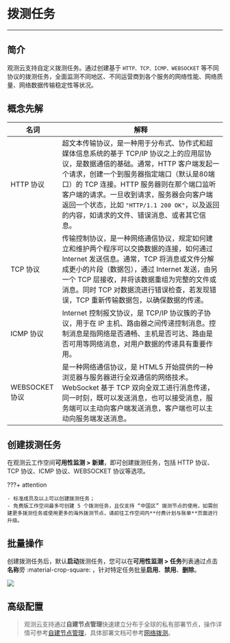 # 拨测任务
---

## 简介

观测云支持自定义拨测任务。通过创建基于 `HTTP、TCP、ICMP、WEBSOCKET` 等不同协议的拨测任务，全面监测不同地区、不同运营商到各个服务的网络性能、网络质量、网络数据传输稳定性等状况。

## 概念先解

| 名词      | 解释        |
| ----------- | ------------------ |
| HTTP 协议      | 超文本传输协议，是一种用于分布式、协作式和超媒体信息系统的基于 TCP/IP 协议之上的应用层协议，是数据通信的基础。通常，HTTP 客户端发起一个请求，创建一个到服务器指定端口（默认是80端口）的 TCP 连接。HTTP 服务器则在那个端口监听客户端的请求。一旦收到请求，服务器会向客户端返回一个状态，比如 `"HTTP/1.1 200 OK"`，以及返回的内容，如请求的文件、错误消息、或者其它信息。        |
| TCP 协议      | 传输控制协议，是一种网络通信协议，规定如何建立和维护两个程序可以交换数据的连接，如何通过 Internet 发送信息。通常，TCP 将消息或文件分解成更小的片段（数据包），通过 Internet 发送，由另一个 TCP 层接收，并将该数据重组为完整的文件或消息。同时 TCP 对数据流进行错误检查，若发现错误，TCP 重新传输数据包，以确保数据的传递。        |
| ICMP 协议      | Internet 控制报文协议，是 TCP/IP 协议簇的子协议，用于在 IP 主机、路由器之间传递控制消息。控制消息是指网络是否通畅、主机是否可达、路由是否可用等网络消息，对用户数据的传递具有重要作用。        |
| WEBSOCKET 协议      | 是一种网络通信协议，是 HTML5 开始提供的一种浏览器与服务器进行全双通信的网络技术。WebSocket 基于 TCP 双向全双工进行消息传递，同一时刻，既可以发送消息，也可以接受消息，服务端可以主动向客户端发送消息，客户端也可以主动向服务端发送消息。        |


## 创建拨测任务

在观测云工作空间**可用性监测 > 新建**，即可创建拨测任务，包括 HTTP 协议、TCP 协议、ICMP 协议、WEBSOCKET 协议等选项。

???+ attention

    - 标准成员及以上可以创建拨测任务；
    - 免费版工作空间最多可创建 5 个拨测任务，且仅支持 “中国区” 拨测节点的使用，如需创建更多拨测任务或使用更多的海外拨测节点，请前往工作空间内**付费计划与账单**页面进行升级。

## 批量操作

创建拨测任务后，默认**启动**拨测任务，您可以在**可用性监测 > 任务**列表通过点击**名称**旁 :material-crop-square: ，针对特定任务批量**启用**、**禁用**、**删除**。


![](../img/8.use_4.gif)

## 高级配置

> 观测云支持通过**自建节点管理**快速建立分布于全球的私有部署节点，操作详情可参考[自建节点管理](../self-node.md)，具体部署文档可参考[网络拨测](../../integrations/network/dialtesting.md)。

